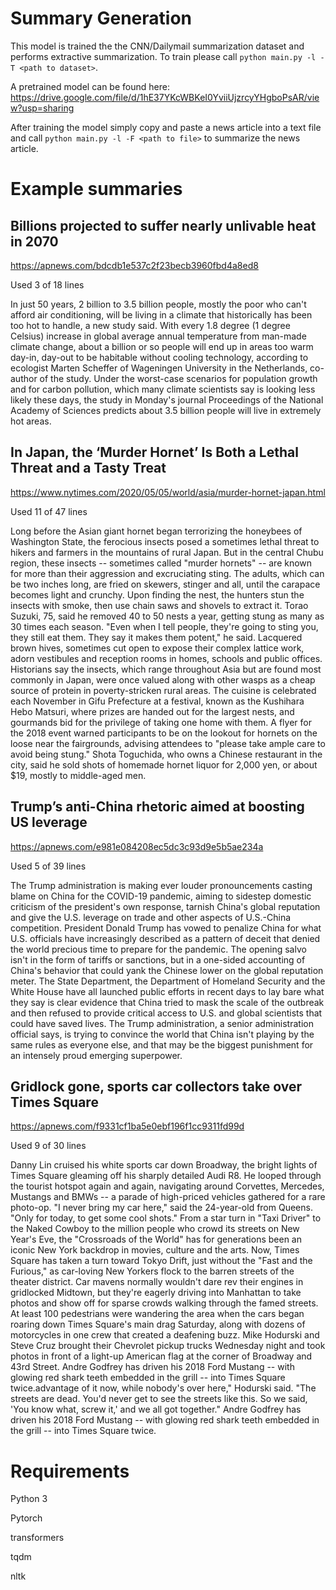 # Summary Generation

This model is trained the the CNN/Dailymail summarization dataset and performs extractive summarization. To train please call `python main.py -l -T <path to dataset>`. 

A pretrained model can be found here: https://drive.google.com/file/d/1hE37YKcWBKeI0YviiUjzrcyYHgboPsAR/view?usp=sharing

After training the model simply copy and paste a news article into a text file and call `python main.py -l -F <path to file>` to summarize the news article.

# Example summaries

## Billions projected to suffer nearly unlivable heat in 2070
https://apnews.com/bdcdb1e537c2f23becb3960fbd4a8ed8

Used 3 of 18 lines

In just 50 years, 2 billion to 3.5 billion people, mostly the poor who can't afford air conditioning, will be living in a climate that historically has been too hot to handle, a new study said. With every 1.8 degree (1 degree Celsius) increase in global average annual temperature from man-made climate change, about a billion or so people will end up in areas too warm day-in, day-out to be habitable without cooling technology, according to ecologist Marten Scheffer of Wageningen University in the Netherlands, co-author of the study. Under the worst-case scenarios for population growth and for carbon pollution, which many climate scientists say is looking less likely these days, the study in Monday's journal Proceedings of the National Academy of Sciences predicts about 3.5 billion people will live in extremely hot areas.

## In Japan, the ‘Murder Hornet’ Is Both a Lethal Threat and a Tasty Treat
https://www.nytimes.com/2020/05/05/world/asia/murder-hornet-japan.html

Used 11 of 47 lines

Long before the Asian giant hornet began terrorizing the honeybees of Washington State, the ferocious insects posed a sometimes lethal threat to hikers and farmers in the mountains of rural Japan. But in the central Chubu region, these insects -- sometimes called "murder hornets" -- are known for more than their aggression and excruciating sting.  The adults, which can be two inches long, are fried on skewers, stinger and all, until the carapace becomes light and crunchy.  Upon finding the nest, the hunters stun the insects with smoke, then use chain saws and shovels to extract it. Torao Suzuki, 75, said he removed 40 to 50 nests a year, getting stung as many as 30 times each season. "Even when I tell people, they're going to sting you, they still eat them. They say it makes them potent," he said. Lacquered brown hives, sometimes cut open to expose their complex lattice work, adorn vestibules and reception rooms in homes, schools and public offices. Historians say the insects, which range throughout Asia but are found most commonly in Japan, were once valued along with other wasps as a cheap source of protein in poverty-stricken rural areas. The cuisine is celebrated each November in Gifu Prefecture at a festival, known as the Kushihara Hebo Matsuri, where prizes are handed out for the largest nests, and gourmands bid for the privilege of taking one home with them. A flyer for the 2018 event warned participants to be on the lookout for hornets on the loose near the fairgrounds, advising attendees to "please take ample care to avoid being stung." Shota Toguchida, who owns a Chinese restaurant in the city, said he sold shots of homemade hornet liquor for 2,000 yen, or about $19, mostly to middle-aged men.

## Trump’s anti-China rhetoric aimed at boosting US leverage
https://apnews.com/e981e084208ec5dc3c93d9e5b5ae234a

Used 5 of 39 lines

The Trump administration is making ever louder pronouncements casting blame on China for the COVID-19 pandemic, aiming to sidestep domestic criticism of the president's own response, tarnish China's global reputation and give the U.S. leverage on trade and other aspects of U.S.-China competition. President Donald Trump has vowed to penalize China for what U.S. officials have increasingly described as a pattern of deceit that denied the world precious time to prepare for the pandemic. The opening salvo isn't in the form of tariffs or sanctions, but in a one-sided accounting of China's behavior that could yank the Chinese lower on the global reputation meter. The State Department, the Department of Homeland Security and the White House have all launched public efforts in recent days to lay bare what they say is clear evidence that China tried to mask the scale of the outbreak and then refused to provide critical access to U.S. and global scientists that could have saved lives. The Trump administration, a senior administration official says, is trying to convince the world that China isn't playing by the same rules as everyone else, and that may be the biggest punishment for an intensely proud emerging superpower.

## Gridlock gone, sports car collectors take over Times Square
https://apnews.com/f9331cf1ba5e0ebf196f1cc9311fd99d

Used 9 of 30 lines

Danny Lin cruised his white sports car down Broadway, the bright lights of Times Square gleaming off his sharply detailed Audi R8. He looped through the tourist hotspot again and again, navigating around Corvettes, Mercedes, Mustangs and BMWs -- a parade of high-priced vehicles gathered for a rare photo-op. "I never bring my car here," said the 24-year-old from Queens. "Only for today, to get some cool shots." From a star turn in "Taxi Driver" to the Naked Cowboy to the million people who crowd its streets on New Year's Eve, the "Crossroads of the World" has for generations been an iconic New York backdrop in movies, culture and the arts. Now, Times Square has taken a turn toward Tokyo Drift, just without the "Fast and the Furious," as car-loving New Yorkers flock to the barren streets of the theater district. Car mavens normally wouldn't dare rev their engines in gridlocked Midtown, but they're eagerly driving into Manhattan to take photos and show off for sparse crowds walking through the famed streets. At least 100 pedestrians were wandering the area when the cars began roaring down Times Square's main drag Saturday, along with dozens of motorcycles in one crew that created a deafening buzz. Mike Hodurski and Steve Cruz brought their Chevrolet pickup trucks Wednesday night and took photos in front of a light-up American flag at the corner of Broadway and 43rd Street. Andre Godfrey has driven his 2018 Ford Mustang -- with glowing red shark teeth embedded in the grill -- into Times Square twice.advantage of it now, while nobody's over here," Hodurski said. "The streets are dead. You'd never get to see the streets like this. So we said, 'You know what, screw it,' and we all got together." Andre Godfrey has driven his 2018 Ford Mustang -- with glowing red shark teeth embedded in the grill -- into Times Square twice.

# Requirements
Python 3

Pytorch

transformers

tqdm

nltk
